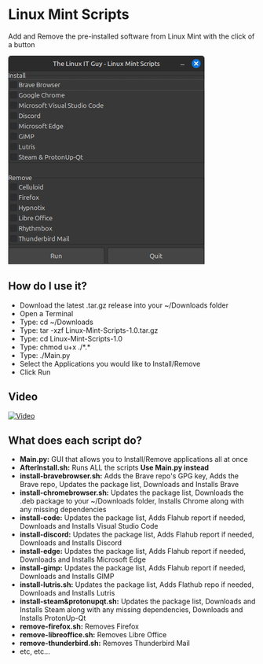 # Linux Mint Scripts
Add and Remove the pre-installed software from Linux Mint with the click of a button



![](<Screenshot/Screenshot.png>)

## How do I use it?
- Download the latest .tar.gz release into your ~/Downloads folder
- Open a Terminal
- Type: cd ~/Downloads
- Type: tar -xzf Linux-Mint-Scripts-1.0.tar.gz
- Type: cd Linux-Mint-Scripts-1.0
- Type: chmod u+x ./\*.\*
- Type: ./Main.py
- Select the Applications you would like to Install/Remove
- Click Run

## Video
[![Video](https://img.youtube.com/vi/2uZ2nKqSUyE/maxresdefault.jpg)](https://youtu.be/2uZ2nKqSUyE?si=s5R-kx7815zsqOnR&t=697)

## What does each script do?
- **Main.py:** GUI that allows you to Install/Remove applications all at once
-  **AfterInstall.sh:** Runs ALL the scripts **Use Main.py instead**
-  **install-bravebrowser.sh:** Adds the Brave repo's GPG key, Adds the Brave repo, Updates the package list, Downloads and Installs Brave
-  **install-chromebrowser.sh:** Updates the package list, Downloads the .deb package to your ~/Downloads folder, Installs Chrome along with any missing dependencies
-  **install-code:** Updates the package list, Adds Flahub report if needed, Downloads and Installs Visual Studio Code
-  **install-discord:** Updates the package list, Adds Flahub report if needed, Downloads and Installs Discord
-  **install-edge:** Updates the package list, Adds Flahub report if needed, Downloads and Installs Microsoft Edge
-  **install-gimp:** Updates the package list, Adds Flahub report if needed, Downloads and Installs GIMP
-  **install-lutris.sh:** Updates the package list, Adds Flathub repo if needed, Downloads and Installs Lutris
-  **install-steam&protonupqt.sh:** Updates the package list, Downloads and Installs Steam along with any missing dependencies, Downloads and Installs ProtonUp-Qt
-  **remove-firefox.sh:** Removes Firefox
-  **remove-libreoffice.sh:** Removes Libre Office
-  **remove-thunderbird.sh:** Removes Thunderbird Mail
-  etc, etc...
